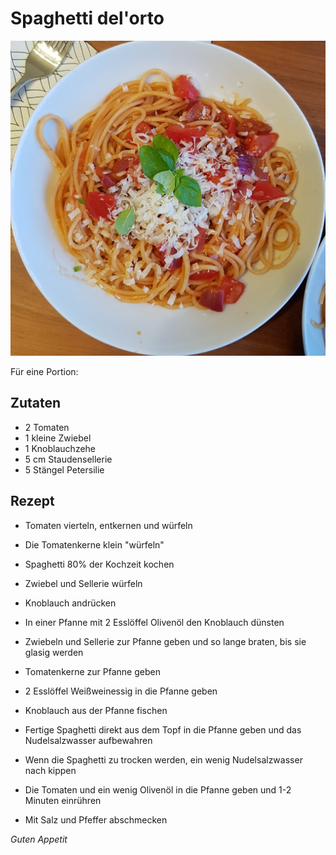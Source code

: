 # Spaghetti del'orto

![img](imgs/Spaghetti_del_orto.jpg)

Für eine Portion:

## Zutaten
- 2 Tomaten
- 1 kleine Zwiebel
- 1 Knoblauchzehe
- 5 cm Staudensellerie
- 5 Stängel Petersilie

## Rezept
- Tomaten vierteln, entkernen und würfeln

- Die Tomatenkerne klein "würfeln"

- Spaghetti 80% der Kochzeit kochen

- Zwiebel und Sellerie würfeln

- Knoblauch andrücken

- In einer Pfanne mit 2 Esslöffel Olivenöl den Knoblauch dünsten

- Zwiebeln und Sellerie zur Pfanne geben und so lange braten, bis sie glasig werden

- Tomatenkerne zur Pfanne geben

- 2 Esslöffel Weißweinessig in die Pfanne geben

- Knoblauch aus der Pfanne fischen

- Fertige Spaghetti direkt aus dem Topf in die Pfanne geben und das Nudelsalzwasser aufbewahren

- Wenn die Spaghetti zu trocken werden, ein wenig Nudelsalzwasser nach kippen

- Die Tomaten und ein wenig Olivenöl in die Pfanne geben und 1-2 Minuten einrühren

- Mit Salz und Pfeffer abschmecken

*Guten Appetit*
